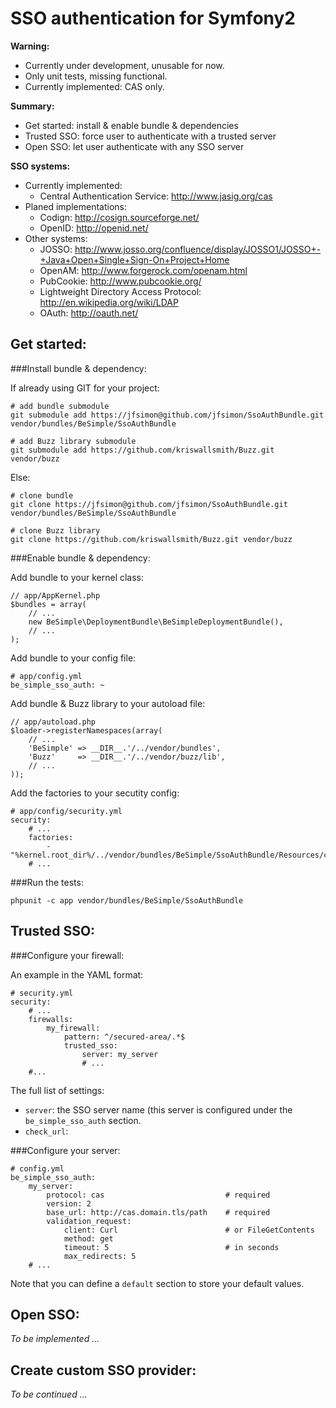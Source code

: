SSO authentication for Symfony2
===============================


**Warning:**

-   Currently under development, unusable for now.
-   Only unit tests, missing functional.
-   Currently implemented: CAS only.


**Summary:**

-   Get started: install & enable bundle & dependencies
-   Trusted SSO: force user to authenticate with a trusted server
-   Open SSO: let user authenticate with any SSO server


**SSO systems:**

-   Currently implemented:
    -   Central Authentication Service: http://www.jasig.org/cas
-   Planed implementations:
    -   Codign: http://cosign.sourceforge.net/
    -   OpenID: http://openid.net/
-   Other systems:
    -   JOSSO: http://www.josso.org/confluence/display/JOSSO1/JOSSO+-+Java+Open+Single+Sign-On+Project+Home
    -   OpenAM: http://www.forgerock.com/openam.html
    -   PubCookie: http://www.pubcookie.org/
    -   Lightweight Directory Access Protocol: http://en.wikipedia.org/wiki/LDAP
    -   OAuth: http://oauth.net/


Get started:
------------


###Install bundle & dependency:

If already using GIT for your project:

    # add bundle submodule
    git submodule add https://jfsimon@github.com/jfsimon/SsoAuthBundle.git vendor/bundles/BeSimple/SsoAuthBundle

    # add Buzz library submodule
    git submodule add https://github.com/kriswallsmith/Buzz.git vendor/buzz

Else:

    # clone bundle
    git clone https://jfsimon@github.com/jfsimon/SsoAuthBundle.git vendor/bundles/BeSimple/SsoAuthBundle

    # clone Buzz library
    git clone https://github.com/kriswallsmith/Buzz.git vendor/buzz


###Enable bundle & dependency:

Add bundle to your kernel class:

    // app/AppKernel.php
    $bundles = array(
        // ...
        new BeSimple\DeploymentBundle\BeSimpleDeploymentBundle(),
        // ...
    );

Add bundle to your config file:

    # app/config.yml
    be_simple_sso_auth: ~

Add bundle & Buzz library to your autoload file:

    // app/autoload.php
    $loader->registerNamespaces(array(
        // ...
        'BeSimple' => __DIR__.'/../vendor/bundles',
        'Buzz'     => __DIR__.'/../vendor/buzz/lib',
        // ...
    ));

Add the factories to your secutity config:

    # app/config/security.yml
    security:
        # ...
        factories:
            - "%kernel.root_dir%/../vendor/bundles/BeSimple/SsoAuthBundle/Resources/config/security_factories.xml"
        # ...


###Run the tests:

    phpunit -c app vendor/bundles/BeSimple/SsoAuthBundle


Trusted SSO:
------------


###Configure your firewall:

An example in the YAML format:

    # security.yml
    security:
        # ...
        firewalls:
            my_firewall:
                pattern: ^/secured-area/.*$
                trusted_sso:
                    server: my_server
                    # ...
        #...

The full list of settings:

-   `server`: the SSO server name (this server is configured under the `be_simple_sso_auth` section.
-   `check_url`:


###Configure your server:

    # config.yml
    be_simple_sso_auth:
        my_server:
            protocol: cas                           # required
            version: 2
            base_url: http://cas.domain.tls/path    # required
            validation_request:
                client: Curl                        # or FileGetContents
                method: get
                timeout: 5                          # in seconds
                max_redirects: 5
        # ...

Note that you can define a `default` section to store your default values.


Open SSO:
---------


*To be implemented ...*


Create custom SSO provider:
---------------------------


*To be continued ...*